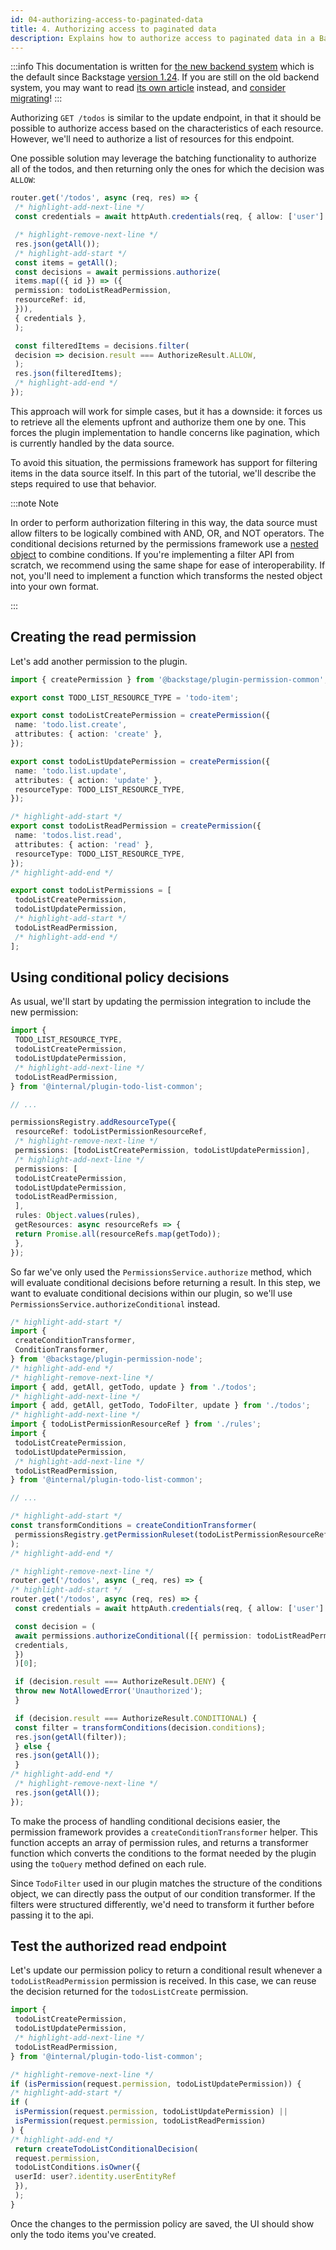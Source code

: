 ```yaml
---
id: 04-authorizing-access-to-paginated-data
title: 4. Authorizing access to paginated data
description: Explains how to authorize access to paginated data in a Backstage plugin
---
```


:::info
This documentation is written for [the new backend system](../../backend-system/index.md) which is the default since Backstage [version 1.24](../../releases/v1.24.0.md). If you are still on the old backend system, you may want to read [its own article](https://github.com/backstage/backstage/blob/v1.37.0/docs/permissions/plugin-authors/04-authorizing-access-to-paginated-data--old.md) instead, and [consider migrating](../../backend-system/building-backends/08-migrating.md)!
:::

Authorizing `GET /todos` is similar to the update endpoint, in that it should be possible to authorize access based on the characteristics of each resource. However, we'll need to authorize a list of resources for this endpoint.

One possible solution may leverage the batching functionality to authorize all of the todos, and then returning only the ones for which the decision was `ALLOW`:

```ts
router.get('/todos', async (req, res) => {
 /* highlight-add-next-line */
 const credentials = await httpAuth.credentials(req, { allow: ['user'] });

 /* highlight-remove-next-line */
 res.json(getAll());
 /* highlight-add-start */
 const items = getAll();
 const decisions = await permissions.authorize(
 items.map(({ id }) => ({
 permission: todoListReadPermission,
 resourceRef: id,
 })),
 { credentials },
 );

 const filteredItems = decisions.filter(
 decision => decision.result === AuthorizeResult.ALLOW,
 );
 res.json(filteredItems);
 /* highlight-add-end */
});
```

This approach will work for simple cases, but it has a downside: it forces us to retrieve all the elements upfront and authorize them one by one. This forces the plugin implementation to handle concerns like pagination, which is currently handled by the data source.

To avoid this situation, the permissions framework has support for filtering items in the data source itself. In this part of the tutorial, we'll describe the steps required to use that behavior.

:::note Note

In order to perform authorization filtering in this way, the data source must allow filters to be logically combined with AND, OR, and NOT operators. The conditional decisions returned by the permissions framework use a [nested object](https://backstage.io/docs/reference/plugin-permission-common.permissioncriteria) to combine conditions. If you're implementing a filter API from scratch, we recommend using the same shape for ease of interoperability. If not, you'll need to implement a function which transforms the nested object into your own format.

:::

## Creating the read permission

Let's add another permission to the plugin.

```ts title="plugins/todo-list-backend/src/service/permissions.ts"
import { createPermission } from '@backstage/plugin-permission-common';

export const TODO_LIST_RESOURCE_TYPE = 'todo-item';

export const todoListCreatePermission = createPermission({
 name: 'todo.list.create',
 attributes: { action: 'create' },
});

export const todoListUpdatePermission = createPermission({
 name: 'todo.list.update',
 attributes: { action: 'update' },
 resourceType: TODO_LIST_RESOURCE_TYPE,
});

/* highlight-add-start */
export const todoListReadPermission = createPermission({
 name: 'todos.list.read',
 attributes: { action: 'read' },
 resourceType: TODO_LIST_RESOURCE_TYPE,
});
/* highlight-add-end */

export const todoListPermissions = [
 todoListCreatePermission,
 todoListUpdatePermission,
 /* highlight-add-start */
 todoListReadPermission,
 /* highlight-add-end */
];
```

## Using conditional policy decisions

As usual, we'll start by updating the permission integration to include the new permission:

```ts title="plugins/todo-list-backend/src/plugin.ts"
import {
 TODO_LIST_RESOURCE_TYPE,
 todoListCreatePermission,
 todoListUpdatePermission,
 /* highlight-add-next-line */
 todoListReadPermission,
} from '@internal/plugin-todo-list-common';

// ...

permissionsRegistry.addResourceType({
 resourceRef: todoListPermissionResourceRef,
 /* highlight-remove-next-line */
 permissions: [todoListCreatePermission, todoListUpdatePermission],
 /* highlight-add-next-line */
 permissions: [
 todoListCreatePermission,
 todoListUpdatePermission,
 todoListReadPermission,
 ],
 rules: Object.values(rules),
 getResources: async resourceRefs => {
 return Promise.all(resourceRefs.map(getTodo));
 },
});
```

So far we've only used the `PermissionsService.authorize` method, which will evaluate conditional decisions before returning a result. In this step, we want to evaluate conditional decisions within our plugin, so we'll use `PermissionsService.authorizeConditional` instead.

```ts title="plugins/todo-list-backend/src/service/router.ts"
/* highlight-add-start */
import {
 createConditionTransformer,
 ConditionTransformer,
} from '@backstage/plugin-permission-node';
/* highlight-add-end */
/* highlight-remove-next-line */
import { add, getAll, getTodo, update } from './todos';
/* highlight-add-next-line */
import { add, getAll, getTodo, TodoFilter, update } from './todos';
/* highlight-add-next-line */
import { todoListPermissionResourceRef } from './rules';
import {
 todoListCreatePermission,
 todoListUpdatePermission,
 /* highlight-add-next-line */
 todoListReadPermission,
} from '@internal/plugin-todo-list-common';

// ...

/* highlight-add-start */
const transformConditions = createConditionTransformer(
 permissionsRegistry.getPermissionRuleset(todoListPermissionResourceRef)
);
/* highlight-add-end */

/* highlight-remove-next-line */
router.get('/todos', async (_req, res) => {
/* highlight-add-start */
router.get('/todos', async (req, res) => {
 const credentials = await httpAuth.credentials(req, { allow: ['user'] });

 const decision = (
 await permissions.authorizeConditional([{ permission: todoListReadPermission }], {
 credentials,
 })
 )[0];

 if (decision.result === AuthorizeResult.DENY) {
 throw new NotAllowedError('Unauthorized');
 }

 if (decision.result === AuthorizeResult.CONDITIONAL) {
 const filter = transformConditions(decision.conditions);
 res.json(getAll(filter));
 } else {
 res.json(getAll());
 }
/* highlight-add-end */
 /* highlight-remove-next-line */
 res.json(getAll());
});
```

To make the process of handling conditional decisions easier, the permission framework provides a `createConditionTransformer` helper. This function accepts an array of permission rules, and returns a transformer function which converts the conditions to the format needed by the plugin using the `toQuery` method defined on each rule.

Since `TodoFilter` used in our plugin matches the structure of the conditions object, we can directly pass the output of our condition transformer. If the filters were structured differently, we'd need to transform it further before passing it to the api.

## Test the authorized read endpoint

Let's update our permission policy to return a conditional result whenever a `todoListReadPermission` permission is received. In this case, we can reuse the decision returned for the `todosListCreate` permission.

```ts title="packages/backend/src/plugins/permission.ts"
import {
 todoListCreatePermission,
 todoListUpdatePermission,
 /* highlight-add-next-line */
 todoListReadPermission,
} from '@internal/plugin-todo-list-common';

/* highlight-remove-next-line */
if (isPermission(request.permission, todoListUpdatePermission)) {
/* highlight-add-start */
if (
 isPermission(request.permission, todoListUpdatePermission) ||
 isPermission(request.permission, todoListReadPermission)
) {
/* highlight-add-end */
 return createTodoListConditionalDecision(
 request.permission,
 todoListConditions.isOwner({
 userId: user?.identity.userEntityRef
 }),
 );
}
```

Once the changes to the permission policy are saved, the UI should show only the todo items you've created.
